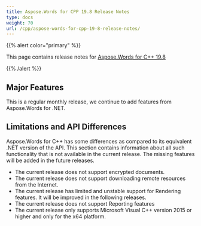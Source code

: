 ```yaml
---
title: Aspose.Words for CPP 19.8 Release Notes
type: docs
weight: 70
url: /cpp/aspose-words-for-cpp-19-8-release-notes/
---
```


{{% alert color="primary" %}} 

This page contains release notes for [Aspose.Words for C++ 19.8](https://www.nuget.org/packages/Aspose.Words.CPP/19.8)

{{% /alert %}} 
## **Major Features**
This is a regular monthly release, we continue to add features from Aspose.Words for .NET.
## **Limitations and API Differences**
Aspose.Words for C++ has some differences as compared to its equivalent .NET version of the API. This section contains information about all such functionality that is not available in the current release. The missing features will be added in the future releases.

- The current release does not support encrypted documents.
- The current release does not support downloading remote resources from the Internet.
- The current release has limited and unstable support for Rendering features. It will be improved in the following releases.
- The current release does not support Reporting features
- The current release only supports Microsoft Visual C++ version 2015 or higher and only for the x64 platform.
